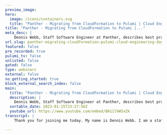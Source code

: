 ```yaml
---
preview_image:
hero:
  image: /icons/containers.svg
  title: "Panther - Migrating from CloudFormation to Pulumi | Cloud Engineering Days 2022"
title: "Panther - Migrating from CloudFormation to Pulumi |..."
meta_desc: |
    Dennis Webb, Staff Software Engineer at Panther, describes best practices and his team's journey to move their infrastructure code from CloudFormat...
url_slug: panther-migrating-cloudformation-pulumi-cloud-engineering-days-2022
featured: false
pre_recorded: true
pulumi_tv: false
unlisted: false
gated: false
type: webinars
external: false
no_getting_started: true
block_external_search_index: false
main:
  title: "Panther - Migrating from CloudFormation to Pulumi | Cloud Engineering Days 2022"
  description: |
    Dennis Webb, Staff Software Engineer at Panther, describes best practices and his team's journey to move their infrastructure code from CloudFormation to Pulumi. He provides tips and insights to teams considering modernizing their own infrastructure.  ► Panther's case study: https://www.pulumi.com/case-studies/panther-labs/ ► Migrating from AWS CloudFormation: https://www.pulumi.com/docs/guides/adopting/from_aws/ ► Try Panther: https://panther.com/free-trial/  ✅ Get Started with Pulumi: https://pulumip.us/Get-Started ✅ Create a Pulumi account. It's free: https://pulumip.us/Sign-Up-OpenSource.  00:00 Intro: Migrating from CloudFormation to Pulumi 00:23 Infrastructure  01:16 CloudFormation Pains 06:40 Migration Strategy 07:07 -- Migration Phases 08:56 -- Deployment Steps During Migration 10:14 -- Migration Order "Outside In" 12:27 -- Release Cycles of Migration 14:43 -- Pulumi Bulk Import 17:13 -- Pulumi Preview 20:11 -- Pulumi IAM Permissions 21:25 How Long Did the Migration Take? 23:13 Closing Thanks 23:52 Q&A
  sortable_date: 2023-01-25T23:27:56Z
  youtube_url: https://www.youtube.com/embed/BA11lhWSxZk
transcript: |
    Thank you for joining me today. My name is Dennis Webb. I am a staff software engineer at Panther. Uh This past year, we took on the challenge of migrating our deployment code from cloud confirmation to Pulumi and we were successful at it. So for today's session, I wanna kind of go over you what the process is and hope you can take something away and apply it to your organization. So the first thing I do need to cover is I want to kind of cover the structure infrastructure of what we have at Panther just so you have an understanding of what we're working with. So, Panther is a cloud native scene. Uh We have over 1400 resources per environment and unlike most uh solutions who have, you know, one production account, we have a dedicated production account for every customer. So every customer of Panther gets a separate deployment of Panther in a dedicated aws account. And each of those deployments has well over 50 LAMBDA functions, numerous dynamo, DB tables, S and S topics, sqsqs, S3 buckets. And we also of course use other AWS services like API gateway, cognito and of course, VPC and networking. So why did we decide to go to Pulumi? Well, we had a lot of pains with cloud formation, as you can imagine. Uh Some of the pain that you always deal with your cloud formation that we ran into was first off. Uh You have a hard limit of 500 resources per stack, which means when we've got 1400 we had to have multiple nested stacks and we actually wound up with, I think eight nested stacks when we started this migration due to just keeping things separated and kind of organized a little bit different. A state drift must be fixed by hand. Cloud formation confirmation is good at creating resources. It's good for updating. It's not good at auditing your existing resources that it's already built and making sure that it's still, you know, in good shape. And to the spec that you asked it to be inside of your cloud formation, uh There's no support for some services and there's some resources that it just doesn't have any support for, especially third party, there's no support for github or anything like that. And so when you do need to support things like that, you have to write custom resources which are typically, you know, lambda functions that you trigger uh no cross account or cross region support. So when you run confirmation, as you probably know, it is stuck in that account in the region where you're running it, if you need to do something in another region. That's gonna be a separate stack in another account. That's gonna be a separate stack in that account. Uh lots of repeated code and lots of hard to read code. You wind up realizing there's no support for Yaml Anchor. So you, you, you notice real quick, 50% of the code in your stack is repeated boiler plate that you, you know, really would like to not have be so repeated. And the hard to read part if you've ever done much with nested, if logic inside of cloud formation, it gets pretty tricky to read. Sometimes I caught myself even during the migration, having a hard time understanding exactly what we had done previously to get it to work in cloud formation. So I could translate it to Pulumi and finally confirmation slow. It doesn't do as much parallel as I feel it should be able to do parallel. So let's go ahead and now cover what the Pulumi solutions are to these problems. Well, first off Pulumi has no limit on the number of resources in a stack. We've got 1514 1500 right now. I don't see any reason why we can't go to 3000 or even more uh per stack. A state drift is fixed automatically. This is a huge issue that is great to have. If for some reason, a Dynamo DB table has a configuration change or a Lambda has something changed in it when you run Pulumi, it sees that that does not match what you've got desired in your Pulumi code and it fixes that for you and make sure that all of your deployments are consistent. And as you expect them to be has brought a support for AWS services. It has support for things that confirmation doesn't have support for. One of the funnier things that I discovered early on was confirmation doesn't support cloud formation policies on subs stacks. And I just found that kind of interesting that even cloud formation itself doesn't support all of its features. Whereas Pulumi actually will support that if you deploy a cloud formation stack with it, but it also has support for all the other aws services data do github as your GCP, you know, most of your major providers, there's gonna be support for uh multiple providers in the same stack. This is how we achieve cross account support and cross region support in a single stack. If we're doing a deployment into us West two, we actually need to make AC M certificates in US East one for you with API gateway with cloud formation. We had to have a totally separate stack that was handled in a totally separate environment to do that. Now, we're able to actually jump over and do that within our same Pulumi stack and the same thing for route 53 records. We have a dedicated account for our DNS uh records beforehand. We had a whole another process for creating those records. Now we define them right there in our standard Pulumi stack. And Pulumi has the access to go over there and manage those records for us. That's been a great improvement. Uh As far as the hard to read code and lots of repeat repeatability, you get all the benefits you get from your programming language. So all the features of Python Gola typescript, whatever you choose to work with, you get those benefits and that's huge. And Pulumi is fast, it is highly parallel and fast. If you look up the parallelism settings, it is set to unbound from the start. So it will try to create as much resources as it can. We've experienced a 40% decrease in deployment speed by transferring to Pulumi, even though during our migration, we increased our infrastructure count by 20%. So we actually got even more speed benefits and we can actually calculate because we actually grew our application. And that's another big deal. We were not, we did not have to stop adding resources improving our application during this migration, both were able to happen at the same time. So let's talk about the migration strategy because that's really what you've got to have down and what you've got to know to be sure that you get this done safely and correctly. So I'm gonna cover the migration phases of an AWS resource, every resource you have in cloud formation. Will go through these stages. Sometimes I'll go through these stages with other resources. But in the end, they all go through the same stages. The first stage is the existing stage. It's a resource, it was created and managed by cloud formation. This is what all of your current infrastructure that you built with cloud formation is in the next phase is CFN prep state. This is where we go after we've picked out which resources we're gonna migrate or which resource. And we add a delete policy retained to every resource in cloud formation that we're migrating with this current release. With this current pr what this tells cloud formation is when we remove you, when we remove this resource from cloud formation, do not delete this resource in AWS as you typically would instead just remove it from your state. But let it be the next phase. After that is the adoption phase. This is where we define the resource in Pulumi and import it into our Pulumi state. With that, we now hit what I call the joint custody phase. This is where both cloud formation and Pulumi are aware of the resource have it in their state and both are managing that resource. Hopefully, this will only last for one release cycle for this resource because the next stage is cloud formation removal. That's when we go into cloud formation, we remove the resource from cloud formation, we update our stack at that point. Cloud formation will see that retained policy and not delete the resource, but it will drop it from its state and stop trying to manage it. At that point, your resource is fully migrated. Confirmation no longer knows about it is no longer managing it. Pulumi is 100% in charge. Every resource you have must go through these stages and none of these stages should be skipped. So moving on from that is what are the deployment steps during migration? Like what order do you do things? When do you import? When do you run cloud formation? When do you run Pulumi? We always still ran cloud formation first because especially at the beginning, cloud formation still is holds most of your infrastructure in it that needs to run first after your cloud formation has been updated. The main thing it's getting at this point are those delete policies, you run your migration script. This is gonna be a script you write for each of your releases that generates the bulk import file we're gonna use during the Pulumi import. And I'm gonna cover the bulk import file in a later slide. The next phase is running the Pulumi import command where you will run Pulumi import specify the bulk import file. And Pulumi will then read those resources actually go out to AWS pull all the properties from that resource and put it into your Pulumi State file. So at that point, Pulumi knows about the resource and it knows all of the actual properties of it out on Aws. The final stage is at that point you run Pulumi up which then applies your Pulumi code to it and updates the resources as, as needed. All right, migration order. What order do we migrate these resources? You have 1400 resources. How do you pick where you start? Well, for starters, you, you do it from the outside in if you take resources that have no objects dependent on them and migrate them first, that makes it so much easier because you don't wind up with this weird chicken and egg issue. Uh If you've got nested cli formation stacks, that's a good place to start. You kind of know your deployments. I knew with mine when we did deployments, there was this one stack that was the last nested stack that always was uh applied by cloud formation that told me that's where I wanna start at because it's obviously dependent on resources and other stacks. Once we get into that stack, you then have to pick off resources once again from the outside in. So for example, with the lambda function, let's just say there's four kind of resources that are all related to that Lambda function. We've got the alarms for that function. We've got the log group, we've got the function itself and we have the im role to move those over. We have to do them from the outside in. So the cloudwatch alarms don't have anything dependent on them. So we pull those over first. Next, we have to pull over the lambda function because it's dependent on the log group and the IM row. So we migrate that next. And then after that's migrated, can we then migrate the log group and the IM row? That's more of an example, more likely if you're doing APR and you're gonna migrate a lambda lambda function, you're gonna migrate all four of those at one time. But it's just to give you the idea of what order to kind of grab things in. And of course, your core resources are gonna be things you migrate last your VPC, your S3 audit logs buckets, lots of things depend on those. So those are gonna be at the very end. Also resources that are referenced by lots of other resources. We, we know what those are like dynamo DB tables, those are going to be used by Lambda function. So we need to migrate all the lambda functions that rely on that table before we can actually migrate that table. And as you get started doing your migration, it becomes pretty clear the order of things. Now let's go through the release cycles of a migration. I've talked about, you know, release cycles, we use SIM, we do releases every two weeks here at Panther. So I wanna kind of give you an example using our release versions to give you an idea of what the steps were. So for Panther version 1.40 this is where we started our migration. So of course, we went to our cloud formation. We added the delete policy to all the resources we were migrating in this release. We ran the update stack. Even if the only thing we changed in that stack for that release was adding those delete policies. It is very important to update the stack because that way cloud formation will update its own internal state to say, do not delete this resource when it gets deleted because it's gonna go away soon. Next, we run our migration script that creates our bulk import file and then we run Pulumi import. And then finally, we've already added our resources into the Pulumi source. We run Pulumi up. Those are the steps we took in release version 1.40 of Panther in version 1.41 of Panther, we've took all the exact same steps except there's a new step here in the cloud formation. The second step and that is we remove the resources from our cloud formation templates that were migrated in the previous release version 1.40 as you go through and do more and more releases, you're going to sit there and keep repeating all of these steps from the Panther V 0.141 stage. And slowly your cloud formation is gonna get smaller, your Pulumi source is gonna get bigger because you're gonna be migrating more things. And eventually you're gonna hit the point where is, where you wanna be, which is Panther. Uh 1.45. That is when we had everything migrated to Pulumi. And that was a really fun release because all we had to do for confirmation was delete the stacks. There were no more resources, no more migration scripts, no more importing. And all we had to do then was run Pulumi up for versions 1.46 and own toward the future. The only step we do now when deploying our application is we run Pulumi up. So we talked about the bulk import tool and I'm just gonna cover in the next couple of slides. Things that Pulumi offers that are, that were a big deal and made our migration a lot simpler and the bulk import file was one of them. This is a file we build with automation. It's just a JSON file. There's an example over here to the right. And what we do with this file is we define what resources we want to import during that release. And you'll notice here that the first thing we've got under here is type and we're saying we're gonna migrate an AWS EC2 VPC. That name is internal to Pulumi, every Pulumi resource has a documentation page out in the Pulumi docs. You go find your resource, you're importing, click the import on the navigation pane and it'll tell you exactly what the name of the type is and what the format is for the ID to import it in. So the Pulumi Docs are major during your migration. Now, some things you know the ID because you named them, you had named things like you had a dynamo DB table named users. But for a lot of things like VPC S, you don't necessarily know the name because they're generated and unique for every environment. And as I said, we had thousands of these. So what we did with our script is we actually leveraged cloud formations, list stack resources function. And we could read from cloud formation. Here's the logical idea of this resource and cloud formation. Let's say it was called user table and then cloud formation would come back and give us the exact AWS resource name for it. So that's how we built these files out and these were all unique and individualized for every one of our customers. But we didn't do this by hand. This was always done with automation. And so like we said, there's three things that have to be inside of your bulk resource file, the type, the name of the resource. This is what I call the Pulumi ID. This is the ID or the resource name, you give the resource inside of Pulumi. And then the final is the ID and this is the cloud provider identification for that resource. And in this case, it's our VPC ID as for an internet gateway, you get the internet gateway I uh ID, but you get, you get the feeling of it. So only those three simple things is all you need for Pulumi to actually have enough info to go out, read your resource and pull it into its state. The other thing that was really useful is Pulumi preview. Uh If you type in Pulumi preview, it will go through and it will give you a preview of what it's going to do on your next uh Pulumi up. This is very useful to make sure that when you migrated a resource and you defined it inside a Pulumi that you didn't transpose a number, you didn't have a typo and over to the right is a snippet from when I was migrating uh our cognito user pools and right here, um We've got three resources. I just kind of want to run through them real quick. So the first resource is a user pool and if you notice to the right of it, it says update, that means Pulumi needs to update that resource, which means how it's defined in Pulumi doesn't really match what I already had out in Aws. Now you get a great diff here and it tells me I'm going to add a tag called application panther. What we do with our tags in Pulumi. It's a great feature called transforms. We have a tags transform that says we want these tags applied to every AWS resource that supports tagging and Pulumi magically handles that. So it wants to add this tag. What happened was in our cloud formation? We, we didn't have this tag, we forgot to add it and it went, you know, months a year without anybody noticing, it wasn't until we went to Pulumi that the governance rules inside of that transform caught that. So I'm I'm good with this change. I'm like good. The next one is user pool domain. Now this one is a perfect example. It says same next to it, which means this resource N aws that we imported is defined in your Pulumi code exactly like you wanted it to. And that's, that's a great sign that tells you you did your job, right? You're, you're gonna be good to go on that one. The next one is a little confusing. It's called the user pool client. Even though it shows same, there's differences here. So you have to really start paying attention to these. The differences on these two is actually pretty simple. These are two lists in aws, everything was ordered open ID aws cognito then email. But inside of my Pulumi code, I had the order of email, open ID aws cognito in this circumstance, I know that the order of that list does not matter. So I'm good with that change. But if I wasn't, if the order did matter, then this tells me, hey, you don't have this defined right in your Pulumi code. Why don't you go update your Pulumi code, get the order correct. And then the next time you run Pulumi preview, you should not see these differences. So Pulumi preview kind of gives you a lot of confidence that your Pulumi code matches what was on Aws and what was on Aws was created from cloud formation. So that kind of gives you a warm fudge that you didn't typo, you didn't miss out on something you didn't misspell anything. The other tip I would give anybody is manage your I am permissions for your Pulumi. Your user don't work without a net. The biggest fear anybody in management and anybody doing this job is gonna be, we don't want to lose stuff. We, you know, we've heard nightmare stories of people accidentally having cloud formation, drop a resource or you know, somebody type out something so protect yourself. First off your Pulumi user you run Pulumi up with should not have any more permissions than it needs to actually do a deployment. Don't, don't run this with admin permissions. It's not necessary and give yourself another little safety net. Add deny statements to your IM policy that says my user doesn't have permission to delete buckets, doesn't have permission to delete tables or sqsqs EFS file systems. Anything that has non replaceable data, put a deny in there more likely during this migration, you're not gonna be deleting buckets or dynamo DB tables that just gives you just a little bit more confidence and gives everybody just a little bit of a better feeling of, you know, can we do this safely? And the answer is yes, you can do this safely. So one of the questions that I think everybody always wants to know is how long did it take y'all to do this? Like, you know, you're talking 1500 resources. How did you actually, you know, how long does it actually take? Is this gonna be a 12 year project? And it all depends of course, on how many people you can put on the project. But it also just takes getting a little bit of experience. We started our migration. This chart right here, by the way, is just of our resource counts in Pulumi. Uh You can actually get this on the uh Pulumi you have when you log into your Pulumi console. But what this uh shows is starting in May is when we kind of started our migration and you'll notice it's not much movement in May. And that's because we were, we were feeling things out. We were trying to get our patterns, we were trying to do. We were learning a lot of the stuff that I'm trying to cover today. We were just figuring out what order of operations do we do? Which resources do we go first with? And then finally in June, we start picking up some speed and a little bit about mid June. After that release cycle, we didn't move as much on the next one. We were taking time to kind of tweak some things, some lessons learned or whatever. But then after that release, you'll notice we kind of have a pretty steady increase. And until you get to about September, you start to see these huge jumps in number of resources. And that's because by the time you get to the near the finish line, you've pretty much probably migrated almost every type of resource you're gonna migrate. The first lambda you migrate. It's gonna take you twice as long to migrate as the next 10 because you've already built the patterns out. So getting started is slow, it can be a little daunting, but honestly, once you get the ball moving, it just snowballs and before you know it, you've migrated your last resource out of cloud formation. And it's like, wow, we get to delete cloud formation. This is, this is gonna be awesome. And that's basically what I've got to cover today. I was appreciate everybody's time. I hope you took something out of it and I think we've got time for a little Q and A if there's any questions. Yeah, thanks so much Dennis. I just want to thank you for your time and for this amazing talk. I think it's been very illustrative for other customers who are looking at doing this. So I really appreciate it and appreciate Panther's partnership. I mean, I've really appreciated working with you all and the feedback you give us. It's been an amazing partnership for Pulumi. Um If we want to take some questions, I think there's a couple that we can look at. Firstly if someone asks you, how can I try? Panther? Uh Actually we just launched, uh go to panther dot com. We just launched for, you can now request a trial of Panther. So panther dot com is the web address, uh sign up for a trial. And I think you get provisioned in instance pretty quickly once again. And all of that's built now with Pulumi. Awesome love to hear it. Um Another question is with the graph you had, what were the axis on it? Uh The um going up and down the uh vertical A or yeah, the vertical axis was uh resource camps. So it started at zero and went up to the top number. I'm, I'm not allowed to tell what the top number is. Uh just the trend. Yes. Ok. Awesome. And I think the last question we have in the chat so far unless anyone's quick and can add on is um oh, it sounds like you can't answer this actually. How many resources you migrated? Well, it was uh 14, 14 to 1500 per account. It was about 1400 of them per account. And like I said, we've got thousands of accounts, but they all took the exact same approach. I mean, they used all the same scripts. So when we would do a deployment and we, you know, we deploy like anybody else, we do a few at a time and then, you know, slowly ramp it up. But every time every customer had the exact same migration scripts running. So that's why you would see big jumps every two weeks. Got it makes sense. Well, like I said, this has been really awesome to illustrate the value of Pulumi. We appreciate your time, your time, we appreciate you, you know, coming in here answering questions with the community. Um Thanks so much. All right. Thank you.

---
```

